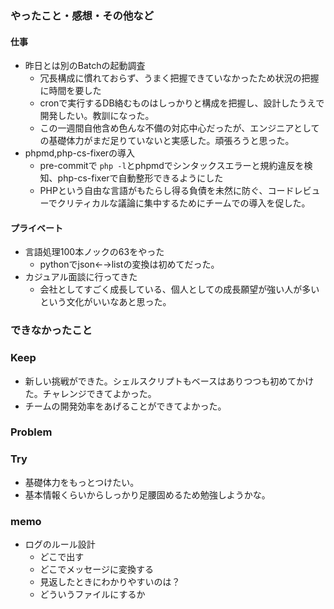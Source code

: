 ### やったこと・感想・その他など

#### 仕事

- 昨日とは別のBatchの起動調査
  - 冗長構成に慣れておらず、うまく把握できていなかったため状況の把握に時間を要した 
  - cronで実行するDB絡むものはしっかりと構成を把握し、設計したうえで開発したい。教訓になった。
  - この一週間自他含め色んな不備の対応中心だったが、エンジニアとしての基礎体力がまだ足りていないと実感した。頑張ろうと思った。
- phpmd,php-cs-fixerの導入
  - pre-commitで `php -l`とphpmdでシンタックスエラーと規約違反を検知、php-cs-fixerで自動整形できるようにした
  - PHPという自由な言語がもたらし得る負債を未然に防ぐ、コードレビューでクリティカルな議論に集中するためにチームでの導入を促した。
  

#### プライベート

- 言語処理100本ノックの63をやった
  - pythonでjson←→listの変換は初めてだった。
- カジュアル面談に行ってきた
  - 会社としてすごく成長している、個人としての成長願望が強い人が多いという文化がいいなあと思った。


### できなかったこと


### Keep

- 新しい挑戦ができた。シェルスクリプトもベースはありつつも初めてかけた。チャレンジできてよかった。
- チームの開発効率をあげることができてよかった。

### Problem 


### Try

- 基礎体力をもっとつけたい。
- 基本情報くらいからしっかり足腰固めるため勉強しようかな。

### memo

- ログのルール設計
  - どこで出す
  - どこでメッセージに変換する
  - 見返したときにわかりやすいのは？
  - どういうファイルにするか

